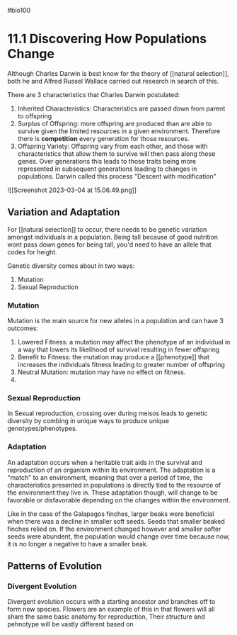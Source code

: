 #bio100 

# 11.1 Discovering How Populations Change

Although Charles Darwin is best know for the theory of [[natural selection]], both he and Alfred Russel Wallace carried out research in search of this. 

There are 3 characteristics that Charles Darwin postulated:
1. Inherited Characteristics: Characteristics are passed down from parent to offspring
2. Surplus of Offspring: more offspring are produced than are able to survive given the limited resources in a given environment. Therefore there is **competition** every generation for those resources.
3. Offspring Variety: Offspring vary from each other, and those with characteristics that allow them to survive will then pass along those genes. Over generations this leads to those traits being more represented in subsequent generations leading to changes in populations. Darwin called this process "Descent with modification"

![[Screenshot 2023-03-04 at 15.06.49.png]]

## Variation and Adaptation
For [[natural selection]] to occur, there needs to be genetic variation amongst individuals in a population. Being tall because of good nutrition wont pass down genes for being tall, you'd need to have an allele that codes for height.

Genetic diversity comes about in two ways:
1. Mutation
2. Sexual Reproduction

### Mutation
Mutation is the main source for new alleles in a population and can have 3 outcomes:
1. Lowered Fitness: a mutation may affect the phenotype of an individual in a way that lowers its likelihood of survival resulting in fewer offspring
2. Benefit to Fitness: the mutation may produce a [[phenotype]] that increases the individuals fitness leading to greater number of offspring
3. Neutral Mutation: mutation may have no effect on fitness. 
4. 
### Sexual Reproduction
In Sexual reproduction, crossing over during meisos leads to genetic diversity by combing in unique ways to produce unique genotypes/phenotypes. 

### Adaptation
An adaptation occurs when a heritable trait aids in the survival and reproduction of an organism within its environment. The adaptation is a "match" to an environment, meaning that over a period of time, the characteristics presented in populations is directly tied to the resource of the environment they live in. These adaptation though, will change to be favorable or disfavorable depending on the changes within the environment. 

Like in the case of the Galapagos finches, larger beaks were beneficial when there was a decline in smaller soft seeds. Seeds that smaller beaked finches relied on. If the environment changed however and smaller softer seeds were abundent, the population would change over time because now, it is no longer a negative to have a smaller beak.

## Patterns of Evolution

### Divergent Evolution

Divergent evolution occurs with a starting ancestor and branches off to form new species. Flowers are an example of this in that flowers will all share the same basic anatomy for reproduction, Their structure and pehnotype will be vastly different based on 


